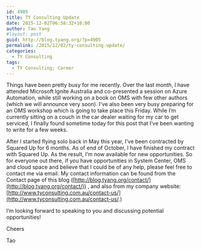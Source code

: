 ```yaml
---
id: 4905
title: TY Consulting Update
date: 2015-12-02T06:58:32+10:00
author: Tao Yang
#layout: post
guid: http://blog.tyang.org/?p=4905
permalink: /2015/12/02/ty-consulting-update/
categories:
  - TY Consulting
tags:
  - TY Consulting; Career
---
```


Things have been pretty busy for me recently. Over the last month, I have attended Microsoft Ignite Australia and co-presented a session on Azure Automation, while still working on a book on OMS with few other authors (which we will announce very soon). I've also been very busy preparing for an OMS workshop which is going to take place this Friday. While I’m currently sitting on a couch in the car dealer waiting for my car to get serviced, I finally found sometime today for this post that I’ve been wanting to write for a few weeks.

After I started flying solo back in May this year, I’ve been contracted by Squared Up for 6 months. As of end of October, I have finished my contract with Squared Up. As the result, I’m now available for new opportunities. So for everyone out there, if you have opportunities in System Center, OMS and cloud space and believe that I could be of any help, please feel free to contact me via email. My contact information can be found from the Contact page of this blog ([http://blog.tyang.org/contact/](http://blog.tyang.org/contact/)) , and also from my company website: [http://www.tyconsulting.com.au/contact-us/](http://www.tyconsulting.com.au/contact-us/.)

I’m looking forward to speaking to you and discussing potential opportunities!

Cheers

Tao